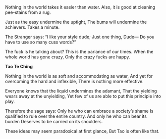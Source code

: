 Nothing in the world takes it easier than water.
Also, it is good at cleaning pee-stains from a rug.

Just as the easy undermine the uptight,
The bums will undermine the achievers.
Takes a minute.

The Stranger says:
“I like your style dude;
Just one thing, Dude—
Do you have to use so many cuss words?”

The fuck is he talking about?
This is the parlance of our times.
When the whole world has gone crazy,
Only the crazy fucks are happy.

**Tao Te Ching**

Nothing in the world is as soft and accommodating as water,
And yet for overcoming the hard and inflexible,
There is nothing more effective.

Everyone knows that the liquid undermines the adamant,
That the yielding wears away at the unyielding,
Yet few of us are able to put this principle into play.

Therefore the sage says:
Only he who can embrace a society’s shame
Is qualified to rule over the entire country.
And only he who can bear its burden
Deserves to be carried on its shoulders.

These ideas may seem paradoxical at first glance,
But Tao is often like that.